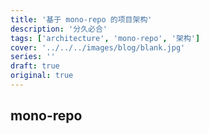 ```yaml
---
title: '基于 mono-repo 的项目架构'
description: '分久必合'
tags: ['architecture', 'mono-repo', '架构']
cover: '../../../images/blog/blank.jpg'
series: ''
draft: true
original: true
---
```


## mono-repo


